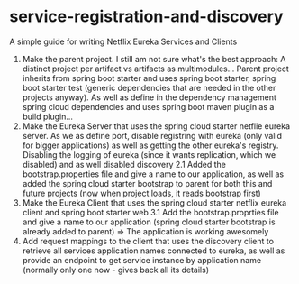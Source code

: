 # service-registration-and-discovery
A simple guide for writing Netflix Eureka Services and Clients

1. Make the parent project. I still am not sure what's the best approach: A distinct project per artifact vs artifacts as multimodules... Parent project inherits from spring boot starter and uses spring boot starter, spring boot starter test (generic dependencies that are needed in the other projects anyway). As well as define in the dependency management spring cloud dependencies and uses spring boot maven plugin as a build plugin... 
2. Make the Eureka Server that uses the spring cloud starter netflie eureka server. As we as define port, disable registring with eureka (only valid for bigger applications) as well as getting the other eureka's registry. Disabling the logging of eureka (since it wants replication, which we disabled) and as well disabled discovery
2.1 Added the bootstrap.properties file and give a name to our application, as well as added the spring cloud starter bootstrap to parent for both this and future projects (now when project loads, it reads bootstrap first) 
3. Make the Eureka Client that uses the spring cloud starter netflix eureka client and spring boot starter web
3.1 Add the bootstrap.proprties file and give a name to our application (spring cloud starter bootstrap is already added to parent)
=> The application is working awesomely
4. Add request mappings to the client that uses the discovery client to retrieve all services application names connected to eureka, as well as provide an endpoint to get service instance by application name (normally only one now - gives back all its details)
